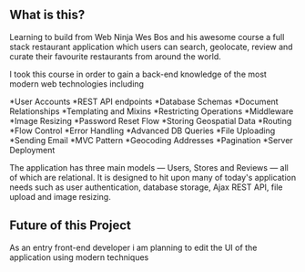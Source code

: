 ## What is this?

Learning to build from Web Ninja Wes Bos and his awesome course a full stack restaurant application which users can search, geolocate, review and curate their favourite restaurants from around the world.

I took this course in order to gain a back-end knowledge of the most modern web technologies including

*User Accounts
*REST API endpoints
*Database Schemas
*Document Relationships
*Templating and Mixins
*Restricting Operations
*Middleware
*Image Resizing
*Password Reset Flow
*Storing Geospatial Data
*Routing
*Flow Control
*Error Handling
*Advanced DB Queries
*File Uploading
*Sending Email
*MVC Pattern
*Geocoding Addresses
*Pagination
*Server Deployment

The application has three main models — Users, Stores and Reviews — all of which are relational. It is designed to hit upon many of today's application needs such as user authentication, database storage, Ajax REST API, file upload and image resizing.


## Future of this Project

As an entry front-end developer i am planning to edit the UI of the application using modern techniques
